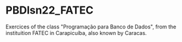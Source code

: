 # PBDlsn22_FATEC
Exercices of the class "Programação para Banco de Dados", from the instituition FATEC in Carapicuíba, also known by Caracas.
